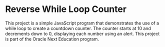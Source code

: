 # Reverse While Loop Counter
This project is a simple JavaScript program that demonstrates the use of a while loop to create a countdown counter. The counter starts at 10 and decrements down to 0, displaying each number using an alert. This project is part of the Oracle Next Education program.
